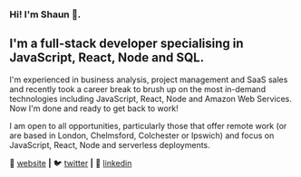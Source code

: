 ### Hi! I'm Shaun 👋.

## I'm a full-stack developer specialising in JavaScript, React, Node and SQL.

I'm experienced in business analysis, project management and SaaS sales and recently took a career break to brush up on the most in-demand technologies including JavaScript, React, Node and Amazon Web Services. Now I'm done and ready to get back to work! 

I am open to all opportunities, particularly those that offer remote work (or are based in London, Chelmsford, Colchester or Ipswich) and focus on JavaScript, React, Node and serverless deployments.

🏡 [website][website] **|** 
🐦 [twitter][twitter] **|** 
👔 [linkedin][linkedin]

[website]: https://shaunorpen.com
[twitter]: https://twitter.com/shaunorpen
[linkedin]: https://linkedin.com/in/shaunorpen
